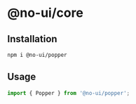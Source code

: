 # @no-ui/core

## Installation

```sh
npm i @no-ui/popper
```

## Usage

```javascript
import { Popper } from '@no-ui/popper';
```
